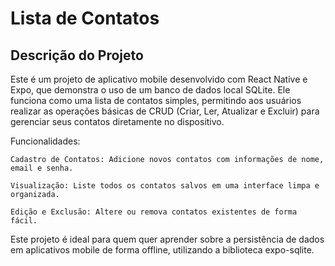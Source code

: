# Lista de Contatos

## Descrição do Projeto

Este é um projeto de aplicativo mobile desenvolvido com React Native e Expo, que demonstra o uso de um banco de dados local SQLite. Ele funciona como uma lista de contatos simples, permitindo aos usuários realizar as operações básicas de CRUD (Criar, Ler, Atualizar e Excluir) para gerenciar seus contatos diretamente no dispositivo.

Funcionalidades:

    Cadastro de Contatos: Adicione novos contatos com informações de nome, email e senha.

    Visualização: Liste todos os contatos salvos em uma interface limpa e organizada.

    Edição e Exclusão: Altere ou remova contatos existentes de forma fácil.

Este projeto é ideal para quem quer aprender sobre a persistência de dados em aplicativos mobile de forma offline, utilizando a biblioteca expo-sqlite.
